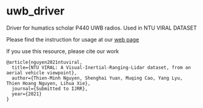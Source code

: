 # uwb_driver

Driver for humatics scholar P440 UWB radios. Used in NTU VIRAL DATASET

Please find the instruction for usage at our [web page](https://ntu-aris.github.io/ntu_viral_dataset/sensor_setup.html#uwb)

If you use this resource, please cite our work

```
@article{nguyen2021ntuviral,
  title={NTU VIRAL: A Visual-Inertial-Ranging-Lidar dataset, from an aerial vehicle viewpoint},
  author={Thien-Minh Nguyen, Shenghai Yuan, Muqing Cao, Yang Lyu, Thien Hoang Nguyen, Lihua Xie},
  journal={Submitted to IJRR},
  year={2021}
}
```
